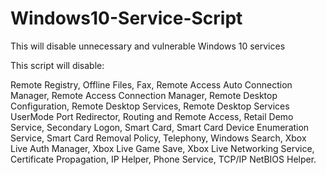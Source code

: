 # Windows10-Service-Script
This will disable unnecessary and vulnerable Windows 10 services

This script will disable:

Remote Registry,
Offline Files,
Fax,
Remote Access Auto Connection Manager,
Remote Access Connection Manager,
Remote Desktop Configuration,
Remote Desktop Services,
Remote Desktop Services UserMode Port Redirector,
Routing and Remote Access,
Retail Demo Service,
Secondary Logon,
Smart Card,
Smart Card Device Enumeration Service,
Smart Card Removal Policy,
Telephony,
Windows Search,
Xbox Live Auth Manager,
Xbox Live Game Save,
Xbox Live Networking Service,
Certificate Propagation,
IP Helper,
Phone Service,
TCP/IP NetBIOS Helper.
